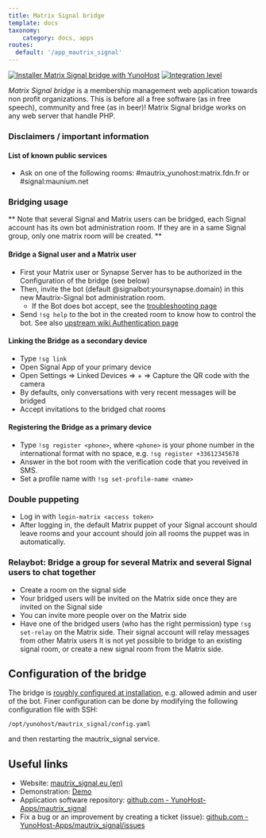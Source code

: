 ```yaml
---
title: Matrix Signal bridge
template: docs
taxonomy:
    category: docs, apps
routes:
  default: '/app_mautrix_signal'
---
```


[![Installer Matrix Signal bridge with YunoHost](https://install-app.yunohost.org/install-with-yunohost.svg)](https://install-app.yunohost.org/?app=mautrix_signal) [![Integration level](https://dash.yunohost.org/integration/mautrix_signal.svg)](https://dash.yunohost.org/appci/app/mautrix_signal)

*Matrix Signal bridge* is a membership management web application towards non profit organizations. This is before all a free software (as in free speech), community and free (as in beer)! Matrix Signal bridge works on any web server that handle PHP.

### Disclaimers / important information

#### List of known public services

* Ask on one of the following rooms: #mautrix_yunohost:matrix.fdn.fr or #signal:maunium.net

### Bridging usage
** Note that several Signal and Matrix users can be bridged, each Signal account has its own bot administration room. If they are in a same Signal group, only one matrix room will be created. **

#### Bridge a Signal user and a Matrix user
* First your Matrix user or Synapse Server has to be authorized in the Configuration of the bridge (see below)
* Then, invite the bot (default @signalbot:yoursynapse.domain) in this new Mautrix-Signal bot administration room.
  * If the Bot does bot accept, see the [troubleshooting page](https://docs.mau.fi/bridges/general/troubleshooting.html)
* Send ``!sg help`` to the bot in the created room to know how to control the bot.
See also [upstream wiki Authentication page](https://docs.mau.fi/bridges/python/signal/authentication.html)

#### Linking the Bridge as a secondary device
* Type ``!sg link``
* Open Signal App of your primary device
* Open Settings => Linked Devices => + => Capture the QR code with the camera
* By defaults, only conversations with very recent messages will be bridged
* Accept invitations to the bridged chat rooms

#### Registering the Bridge as a primary device
* Type ``!sg register <phone>``, where ``<phone>`` is your phone number in the international format with no space, e.g. ``!sg register +33612345678``
* Answer in the bot room with the verification code that you reveived in SMS.
* Set a profile name with ``!sg set-profile-name <name>``

### Double puppeting
* Log in with ``login-matrix <access token>``
* After logging in, the default Matrix puppet of your Signal account should leave rooms and your account should join all rooms the puppet was in automatically.


### Relaybot: Bridge a group for several Matrix and several Signal users to chat together
* Create a room on the signal side
* Your bridged users will be invited on the Matrix side once they are invited on the Signal side
* You can invite more people over on the Matrix side
* Have one of the bridged users (who has the right permission) type `!sg set-relay` on the Matrix side. Their signal account will relay messages from other Matrix users
It is not yet possible to bridge to an existing signal room, or create a new signal room from the Matrix side.

## Configuration of the bridge

The bridge is [roughly configured at installation](https://github.com/YunoHost-Apps/mautrix_signal_ynh/blob/master/conf/config.yaml), e.g. allowed admin and user of the bot. Finer configuration can be done by modifying the
following configuration file with SSH: 
```
/opt/yunohost/mautrix_signal/config.yaml
```
and then restarting the mautrix_signal service.

## Useful links

+ Website: [mautrix_signal.eu (en)](https://mautrix_signal.eu/site/)
+ Demonstration: [Demo](https://demo.mautrix_signal.eu/login)
+ Application software repository: [github.com - YunoHost-Apps/mautrix_signal](https://github.com/YunoHost-Apps/mautrix_signal_ynh)
+ Fix a bug or an improvement by creating a ticket (issue): [github.com - YunoHost-Apps/mautrix_signal/issues](https://github.com/YunoHost-Apps/mautrix_signal_ynh/issues)
